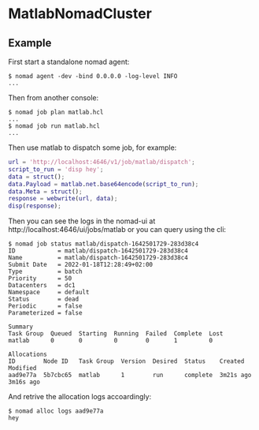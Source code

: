 # MatlabNomadCluster

## Example
First start a standalone nomad agent:
```
$ nomad agent -dev -bind 0.0.0.0 -log-level INFO
...
```

Then from another console:
```
$ nomad job plan matlab.hcl
...
$ nomad job run matlab.hcl
...
```

Then use matlab to dispatch some job, for example:
```matlab
url = 'http://localhost:4646/v1/job/matlab/dispatch';
script_to_run = 'disp hey';
data = struct();
data.Payload = matlab.net.base64encode(script_to_run);
data.Meta = struct();
response = webwrite(url, data);
disp(response); 
```

Then you can see the logs in the nomad-ui at http://localhost:4646/ui/jobs/matlab
or you can query using the cli:

```
$ nomad job status matlab/dispatch-1642501729-283d38c4
ID            = matlab/dispatch-1642501729-283d38c4
Name          = matlab/dispatch-1642501729-283d38c4
Submit Date   = 2022-01-18T12:28:49+02:00
Type          = batch
Priority      = 50
Datacenters   = dc1
Namespace     = default
Status        = dead
Periodic      = false
Parameterized = false

Summary
Task Group  Queued  Starting  Running  Failed  Complete  Lost
matlab      0       0         0        0       1         0

Allocations
ID        Node ID   Task Group  Version  Desired  Status    Created    Modified
aad9e77a  5b7cbc65  matlab      1        run      complete  3m21s ago  3m16s ago
```

And retrive the allocation logs accoardingly:

```
$ nomad alloc logs aad9e77a
hey
```